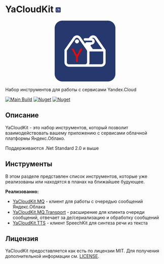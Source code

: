 # YaCloudKit ![](./assets/icon-main.png)
<p align="center">
    <img src="./Assets/logo-main.png">
</p>
Набор инструментов для работы с сервисами Yandex.Cloud

[![Main Build](https://github.com/gkurbesov/YaCloudKit/actions/workflows/main.yml/badge.svg)](https://github.com/gkurbesov/YaCloudKit/actions/workflows/main.yml)
[![Nuget](https://img.shields.io/nuget/v/YaCloudKit.MQ?label=MQ)](https://www.nuget.org/packages/YaCloudKit.MQ)
[![Nuget](https://img.shields.io/nuget/v/YaCloudKit.TTS?label=TTS)](https://www.nuget.org/packages/YaCloudKit.TTS)
## Описание
YaCloudKit - это набор инструментов, который позволит взаимодействовать вашему приложению с сервисами облачной платформы Яндекс.Облако.

Поддерживаются .Net Standard 2.0 и выше

## Инструменты
В этом разделе представлен список инструментов, которые уже реализованы или находятся в планах на ближайшее будующее.

**Реализованно:**
- [YaCloudKit.MQ](./YaCloudKit.MQ) - клиент для работы с очередью сообщений Яндекс.Облака
- [YaCloudKit.MQ.Transport](./YaCloudKit.MQ.Transport) - расширение для клиента очереди сообщений, отвечает за де/сериализацию и обработку сообщений
- [YaCloudKit.TTS](./YaCloudKit.TTS) - клиент SpeechKit для синтеза речи из текста

## Лицензия
YaCloudKit предоставляется как есть по лицензии MIT. Для получения дополнительной информации см. [LICENSE](./LICENSE).

